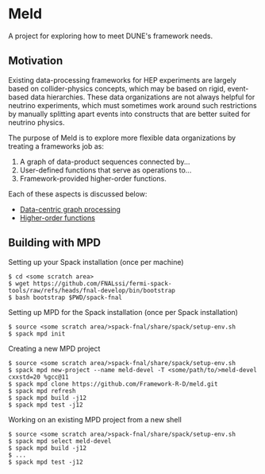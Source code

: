 # Meld

A project for exploring how to meet DUNE's framework needs.

## Motivation

Existing data-processing frameworks for HEP experiments are largely based on
collider-physics concepts, which may be based on rigid, event-based data hierarchies.
These data organizations are not always helpful for neutrino experiments, which must
sometimes work around such restrictions by manually splitting apart events into constructs
that are better suited for neutrino physics.

The purpose of Meld is to explore more flexible data organizations by treating a
frameworks job as:

1. A graph of data-product sequences connected by...
2. User-defined functions that serve as operations to...
3. Framework-provided higher-order functions.

Each of these aspects is discussed below:

- [Data-centric graph processing](https://github.com/knoepfel/meld/wiki/Data-centric-graph-processing)
- [Higher-order functions](https://github.com/knoepfel/meld/wiki/Higher-order-functions)

## Building with MPD

Setting up your Spack installation (once per machine)

```console
$ cd <some scratch area>
$ wget https://github.com/FNALssi/fermi-spack-tools/raw/refs/heads/fnal-develop/bin/bootstrap
$ bash bootstrap $PWD/spack-fnal
```

Setting up MPD for the Spack installation (once per Spack installation)

```console
$ source <some scratch area/>spack-fnal/share/spack/setup-env.sh
$ spack mpd init
```

Creating a new MPD project

```console
$ source <some scratch area/>spack-fnal/share/spack/setup-env.sh
$ spack mpd new-project --name meld-devel -T <some/path/to/>meld-devel cxxstd=20 %gcc@11
$ spack mpd clone https://github.com/Framework-R-D/meld.git
$ spack mpd refresh
$ spack mpd build -j12
$ spack mpd test -j12
```

Working on an existing MPD project from a new shell

```console
$ source <some scratch area/>spack-fnal/share/spack/setup-env.sh
$ spack mpd select meld-devel
$ spack mpd build -j12
$ ...
$ spack mpd test -j12
```
